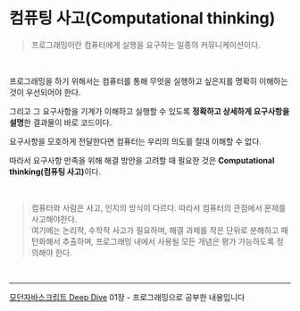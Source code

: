 # 컴퓨팅 사고(Computational thinking)

> 프로그래밍이란 컴퓨터에게 실행을 요구하는 일종의 커뮤니케이션이다.

<br>

프로그래밍을 하기 위해서는 컴퓨터를 통해 무엇을 실행하고 싶은지를 명확히 이해하는 것이 우선되어야 한다.

그리고 그 요구사항을 기계가 이해하고 실행할 수 있도록 <b>정확하고 상세하게 요구사항을 설명</b>한 결과물이 바로 코드이다.

요구사항을 모호하게 전달한다면 컴퓨터는 우리의 의도를 절대 이해할 수 없다.

따라서 요구사항 만족을 위해 해결 방안을 고려할 때 필요한 것은 <b>Computational thinking(컴퓨팅 사고)</b>이다.

<br>

> 컴퓨터와 사람은 사고, 인지의 방식이 다르다. 따라서 컴퓨터의 관점에서 문제를 사고해야한다.
> <br>여기에는 논리적, 수학적 사고가 필요하며, 해결 과제를 작은 단위로 분해하고 패턴화해서 추출하며, 프로그래밍 내에서 사용될 모든 개념은 평가 가능하도록 정의해야 한다.

<br>

<hr>
<a href="http://www.kyobobook.co.kr/product/detailViewKor.laf?ejkGb=KOR&mallGb=KOR&barcode=9791158392239&orderClick=LEA&Kc=">모던자바스크립트 Deep Dive</a> 01장 - 프로그래밍으로 공부한 내용입니다
